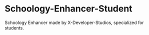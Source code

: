 # Schoology-Enhancer-Student
Schoology Enhancer made by X-Developer-Studios, specialized for students.
